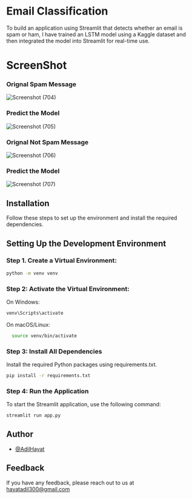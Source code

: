 
# Email Classification

To build an application using Streamlit that detects whether an email is spam or ham, I have trained an LSTM model using a Kaggle dataset and then integrated the model into Streamlit for real-time use.
# ScreenShot
### Orignal Spam Message
![Screenshot (704)](https://github.com/user-attachments/assets/91b01ceb-6d5f-45c8-b8f3-9ec0bebe3559)
### Predict the Model
![Screenshot (705)](https://github.com/user-attachments/assets/29651bdb-3115-4b7c-b2de-0134b2a17199)
### Orignal Not Spam Message
![Screenshot (706)](https://github.com/user-attachments/assets/c42bbddc-fc74-49bd-9ebd-2c6d23659778)
### Predict the Model
![Screenshot (707)](https://github.com/user-attachments/assets/d5029754-5fe5-455a-95a6-45b7e6a3a53d)




## Installation
  Follow these steps to set up the environment and install the required dependencies.
## Setting Up the Development Environment

### Step 1. Create a Virtual Environment:
```bash
python -m venv venv
```
### Step 2: Activate the Virtual Environment:
On Windows:
```bash
venv\Scripts\activate
```
On macOS/Linux:
```bash
  source venv/bin/activate
```
### Step 3: Install All Dependencies
Install the required Python packages using requirements.txt.
```bash
pip install -r requirements.txt
```
### Step 4: Run the Application
To start the Streamlit application, use the following command:
```bash
streamlit run app.py
```


## Author

- [@AdilHayat](https://github.com/AdilHayat21173)


## Feedback

If you have any feedback, please reach out to us at hayatadil300@gmail.com

